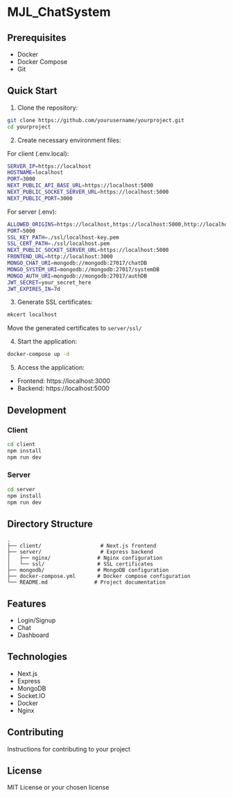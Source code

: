 # MJL_ChatSystem

## Prerequisites
- Docker
- Docker Compose
- Git

## Quick Start

1. Clone the repository:
```bash
git clone https://github.com/yourusername/yourproject.git
cd yourproject
```

2. Create necessary environment files:

For client (.env.local):
```bash
SERVER_IP=https://localhost
HOSTNAME=localhost
PORT=3000
NEXT_PUBLIC_API_BASE_URL=https://localhost:5000
NEXT_PUBLIC_SOCKET_SERVER_URL=https://localhost:5000
NEXT_PUBLIC_PORT=3000
```

For server (.env):
```bash
ALLOWED_ORIGINS=https://localhost,https://localhost:5000,http://localhost:3000
PORT=5000
SSL_KEY_PATH=./ssl/localhost-key.pem
SSL_CERT_PATH=./ssl/localhost.pem
NEXT_PUBLIC_SOCKET_SERVER_URL=https://localhost:5000
FRONTEND_URL=http://localhost:3000
MONGO_CHAT_URI=mongodb://mongodb:27017/chatDB
MONGO_SYSTEM_URI=mongodb://mongodb:27017/systemDB
MONGO_AUTH_URI=mongodb://mongodb:27017/authDB
JWT_SECRET=your_secret_here
JWT_EXPIRES_IN=7d
```

3. Generate SSL certificates:
```bash
mkcert localhost
```
Move the generated certificates to `server/ssl/`

4. Start the application:
```bash
docker-compose up -d
```

5. Access the application:
- Frontend: https://localhost:3000
- Backend: https://localhost:5000

## Development

### Client
```bash
cd client
npm install
npm run dev
```

### Server
```bash
cd server
npm install
npm run dev
```

## Directory Structure
```
.
├── client/                   # Next.js frontend
├── server/                   # Express backend
│   ├── nginx/               # Nginx configuration
│   └── ssl/                 # SSL certificates
├── mongodb/                 # MongoDB configuration
├── docker-compose.yml       # Docker compose configuration
└── README.md               # Project documentation
```

## Features
- Login/Signup
- Chat
- Dashboard

## Technologies
- Next.js
- Express
- MongoDB
- Socket.IO
- Docker
- Nginx

## Contributing
Instructions for contributing to your project

## License
MIT License or your chosen license
